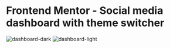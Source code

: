 # Frontend Mentor - Social media dashboard with theme switcher

![dashboard-dark](https://github.com/Joeybur/social-media-dashboard/assets/144486623/c3ff716c-f30e-4513-9f20-0f386d0ac343)
![dashboard-light](https://github.com/Joeybur/social-media-dashboard/assets/144486623/4d0bd932-d004-4f6d-97e1-ae63b13a8f21)

